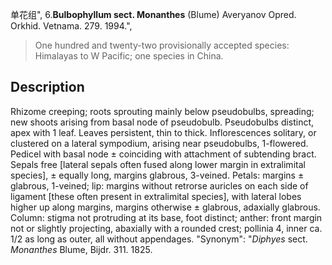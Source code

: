 单花组",
6.**Bulbophyllum sect. Monanthes** (Blume) Averyanov Opred. Orkhid. Vetnama. 279. 1994.",

> One hundred and twenty-two provisionally accepted species: Himalayas to W Pacific; one species in China.

## Description
Rhizome creeping; roots sprouting mainly below pseudobulbs, spreading; new shoots arising from basal node of pseudobulb. Pseudobulbs distinct, apex with 1 leaf. Leaves persistent, thin to thick. Inflorescences solitary, or clustered on a lateral sympodium, arising near pseudobulbs, 1-flowered. Pedicel with basal node ± coinciding with attachment of subtending bract. Sepals free [lateral sepals often fused along lower margin in extralimital species], ± equally long, margins glabrous, 3-veined. Petals: margins ± glabrous, 1-veined; lip: margins without retrorse auricles on each side of ligament [these often present in extralimital species], with lateral lobes higher up along margins, margins otherwise ± glabrous, adaxially glabrous. Column: stigma not protruding at its base, foot distinct; anther: front margin not or slightly projecting, abaxially with a rounded crest; pollinia 4, inner ca. 1/2 as long as outer, all without appendages.
  "Synonym": "*Diphyes* sect. *Monanthes* Blume, Bijdr. 311. 1825.
